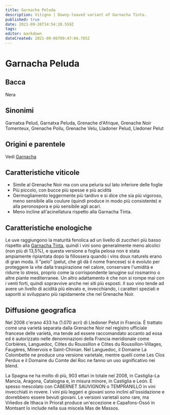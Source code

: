 ```yaml
---
title: Garnacha Peluda
description: Vitigno | Downy-leaved variant of Garnacha Tinta.
published: true
date: 2021-09-26T14:54:28.559Z
tags: 
editor: markdown
dateCreated: 2021-09-06T09:47:04.765Z
---
```


# Garnacha Peluda

## Bacca
Nera

## Sinonimi
Garnatxa Pelud, Garnatxa Peluda, Grenache d'Afrique, Grenache Noir Tomenteux, Grenache Poilu, Grenache Velu, Lladoner Pelud, Lledoner Pelut

## Origini e parentele
Vedi [Garnacha](/vitigni/Spagna/bacca-nera/garnacha)

## Caratteristiche viticole
- Simile al Grenache Noir ma con una peluria sul lato inferiore delle foglie 
- Più piccolo, con bucce più spesse e più acidità 
- Germogliamento leggermente più tardivo e si dice che sia più vigoroso, meno sensibile alla coulure (quindi produce in modo più consistente) e alla peronospora e più sensibile agli acari. 
- Meno incline all'acinellatura rispetto alla Garnacha Tinta.

## Caratteristiche enologiche
Le uve raggiungono la maturità fenolica ad un livello di zuccheri più basso rispetto alla [Garnacha Tinta](/vitigni/Spagna/bacca-nera/garnacha-tinta), quindi i vini sono generalmente meno alcolici (non più di 13,5%), e questa versione a foglia pelosa non è stata ampiamente ripiantata dopo la fillossera quando i vins doux naturels erano di gran moda. Il "pelo" (pelut, che gli dà il nome francese) si è evoluto per proteggere la vite dalla traspirazione nel calore, conservare l'umidità e ridurre lo stress, proprio come la corrispondente lanugine sul rosmarino o altre piante mediterranee. Un altro adattamento è che non si rompe mai con i venti forti, quindi sopravvive anche nei siti più esposti. Il suo vino tende ad avere un livello di acidità più elevato e, invecchiando, i caratteri speziati e saporiti si sviluppano più rapidamente che nel Grenache Noir.

## Diffusione geografica

Nel 2008 c'erano 433 ha (1.070 acri) di Lledoner Pelut in Francia. È trattato come una varietà separata dalla Grenache Noir nel registro ufficiale francese delle varietà, ma tende ad essere raccomandato accanto ad essa ed è autorizzato nelle denominazioni della Francia meridionale come Corbières, Languedoc, Côtes du Roussillon e Côtes du Roussillon-Villages, Faugères, Minervois e Saint-Chinian. Nel Languedoc, il Domaine La Colombette ne produce una versione varietale, mentre quelli come Les Clos Perdus e il Domaine du Comte del Roc ne fanno un uso significativo nei blend.

La Spagna ne ha molto di più, 903 ettari in totale nel 2008, in Castiglia-La Mancia, Aragona, Catalogna e, in misura minore, in Castiglia e León. È spesso mescolato con CABERNET SAUVIGNON o TEMPRANILLO in vini invecchiati in rovere. I vini più leggeri e giovani sono inclini all'ossidazione e dovrebbero essere bevuti giovani. Le versioni varietali sono rare, ma Viñedos de Ithaca in Priorat produce un'eccezione e Capafons-Ossó in Montsant lo include nella sua miscela Mas de Massos.